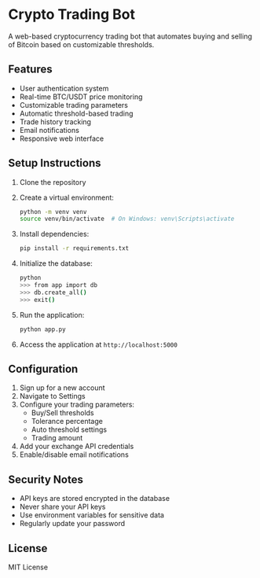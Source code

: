 # Crypto Trading Bot

A web-based cryptocurrency trading bot that automates buying and selling of Bitcoin based on customizable thresholds.

## Features

- User authentication system
- Real-time BTC/USDT price monitoring
- Customizable trading parameters
- Automatic threshold-based trading
- Trade history tracking
- Email notifications
- Responsive web interface

## Setup Instructions

1. Clone the repository
2. Create a virtual environment:
   ```bash
   python -m venv venv
   source venv/bin/activate  # On Windows: venv\Scripts\activate
   ```

3. Install dependencies:
   ```bash
   pip install -r requirements.txt
   ```

4. Initialize the database:
   ```bash
   python
   >>> from app import db
   >>> db.create_all()
   >>> exit()
   ```

5. Run the application:
   ```bash
   python app.py
   ```

6. Access the application at `http://localhost:5000`

## Configuration

1. Sign up for a new account
2. Navigate to Settings
3. Configure your trading parameters:
   - Buy/Sell thresholds
   - Tolerance percentage
   - Auto threshold settings
   - Trading amount
4. Add your exchange API credentials
5. Enable/disable email notifications

## Security Notes

- API keys are stored encrypted in the database
- Never share your API keys
- Use environment variables for sensitive data
- Regularly update your password

## License

MIT License 